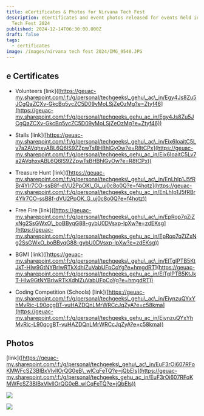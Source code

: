 ```yaml
---
title: eCertificates & Photos for Nirvana Tech Fest
description: eCertificates and event photos released for events held in Nirvana
  Tech Fest 2024
published: 2024-12-14T06:30:00.000Z
draft: false
tags:
  - certificates
image: /images/nirvana tech fest 2024/IMG_9540.JPG
---
```

## e Certificates

*   Volunteers \[link\]([https://geuac-my.sharepoint.com/:f:/g/personal/techgeeks\_gehu\_ac\_in/Egy4Js8Zu5JCgQaZCXv-GkcBq5ycZC5D09yMoLSjZeOzMg?e=Ztyf46](https://geuac-my.sharepoint.com/:f:/g/personal/techgeeks_gehu_ac_in/Egy4Js8Zu5JCgQaZCXv-GkcBq5ycZC5D09yMoLSjZeOzMg?e=Ztyf46))
    
*   Stalls \[link\]([https://geuac-my.sharepoint.com/:f:/g/personal/techgeeks\_gehu\_ac\_in/Eix6IoaitC5Lv7a2AVqhxyABL6Q6IS9ZZpwTsBHBhlGyOw?e=R8tCPx](https://geuac-my.sharepoint.com/:f:/g/personal/techgeeks_gehu_ac_in/Eix6IoaitC5Lv7a2AVqhxyABL6Q6IS9ZZpwTsBHBhlGyOw?e=R8tCPx))
    
*   Treasure Hunt \[link\]([https://geuac-my.sharepoint.com/:f:/g/personal/techgeeks\_gehu\_ac\_in/EnLhIp1J5fRBr4YIr7CO-ssB8f-dVU2PpOK\_G\_uj0c8o0Q?e=f4hotz](https://geuac-my.sharepoint.com/:f:/g/personal/techgeeks_gehu_ac_in/EnLhIp1J5fRBr4YIr7CO-ssB8f-dVU2PpOK_G_uj0c8o0Q?e=f4hotz))
    
*   Free Fire \[link\]([https://geuac-my.sharepoint.com/:f:/g/personal/techgeeks\_gehu\_ac\_in/EpRop7qZiZxNg2SsGWxO\_boBByqG88-gybU0DVsxp-lpXw?e=zdEKsg](https://geuac-my.sharepoint.com/:f:/g/personal/techgeeks_gehu_ac_in/EpRop7qZiZxNg2SsGWxO_boBByqG88-gybU0DVsxp-lpXw?e=zdEKsg))
    
*   BGMI \[link\]([https://geuac-my.sharepoint.com/:f:/g/personal/techgeeks\_gehu\_ac\_in/ElTglPTB5KtJkT-HIw9GtNYBrlwRTkXdhIZuVabUFpCoYg?e=hmgdRT](https://geuac-my.sharepoint.com/:f:/g/personal/techgeeks_gehu_ac_in/ElTglPTB5KtJkT-HIw9GtNYBrlwRTkXdhIZuVabUFpCoYg?e=hmgdRT))
    
*   Coding Competition (Schools) \[link\]([https://geuac-my.sharepoint.com/:f:/g/personal/techgeeks\_gehu\_ac\_in/EiynzuQYxYhMvRic-L90qcgBT-vuHAZDQnLMrWRCcJqZyA?e=c58kma](https://geuac-my.sharepoint.com/:f:/g/personal/techgeeks_gehu_ac_in/EiynzuQYxYhMvRic-L90qcgBT-vuHAZDQnLMrWRCcJqZyA?e=c58kma))
    

## Photos

\[link\]([https://geuac-my.sharepoint.com/:f:/g/personal/techgeeks\_gehu\_ac\_in/EuF3rOi607RFoKMWFcSZ3BIBxVlvlIOrQG0eB\_wlCqFeTQ?e=jQbEIs](https://geuac-my.sharepoint.com/:f:/g/personal/techgeeks_gehu_ac_in/EuF3rOi607RFoKMWFcSZ3BIBxVlvlIOrQG0eB_wlCqFeTQ?e=jQbEIs))  
  

![](/images/nirvana%20tech%20fest%202024/IMG_9493.JPG)

![](/images/nirvana%20tech%20fest%202024/IMG_9508.JPG)